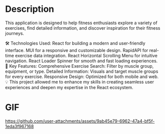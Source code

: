 # Description

This application is designed to help fitness enthusiasts explore a variety of exercises, find detailed information, and discover inspiration for their fitness journeys.

🛠️ Technologies Used:
React for building a modern and user-friendly interface.
MUI for a responsive and customizable design.
RapidAPI for real-time exercise data integration.
React Horizontal Scrolling Menu for intuitive navigation.
React Loader Spinner for smooth and fast loading experiences.
🚀 Key Features:
Comprehensive Exercise Search: Filter by muscle group, equipment, or type.
Detailed Information: Visuals and target muscle groups for every exercise.
Responsive Design: Optimized for both mobile and web.
💡 This project allowed me to enhance my skills in creating seamless user experiences and deepen my expertise in the React ecosystem.

# GIF


https://github.com/user-attachments/assets/9ab45e79-6962-47a4-bf5f-1eda3f967168


